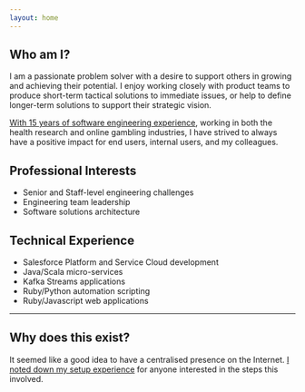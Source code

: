 ```yaml
---
layout: home
---
```


## Who am I?

I am a passionate problem solver with a desire to support others in growing and achieving their potential. I enjoy working closely with product teams to produce short-term tactical solutions to immediate issues, or help to define longer-term solutions to support their strategic vision.

[With 15 years of software engineering experience](./experience.html), working in both the health research and online gambling industries, I have strived to always have a positive impact for end users, internal users, and my colleagues.


## Professional Interests
* Senior and Staff-level engineering challenges
* Engineering team leadership
* Software solutions architecture

## Technical Experience
* Salesforce Platform and Service Cloud development
* Java/Scala micro-services
* Kafka Streams applications
* Ruby/Python automation scripting
* Ruby/Javascript web applications
 

* * * 

## Why does this exist?

It seemed like a good idea to have a centralised presence on the Internet. [I noted down my setup experience](./setup.html) for anyone interested in the steps this involved.